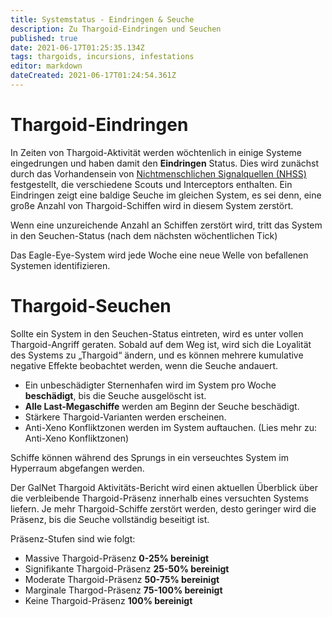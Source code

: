```yaml
---
title: Systemstatus - Eindringen & Seuche
description: Zu Thargoid-Eindringen und Seuchen
published: true
date: 2021-06-17T01:25:35.134Z
tags: thargoids, incursions, infestations
editor: markdown
dateCreated: 2021-06-17T01:24:54.361Z
---
```


# Thargoid-Eindringen
In Zeiten von Thargoid-Aktivität werden wöchtenlich in einige Systeme eingedrungen und haben damit den **Eindringen** Status. Dies wird zunächst durch das Vorhandensein von [Nichtmenschlichen Signalquellen (NHSS)](/en/nhss) festgestellt, die verschiedene Scouts und Interceptors enthalten. Ein Eindringen zeigt eine baldige Seuche im gleichen System, es sei denn, eine große Anzahl von Thargoid-Schiffen wird in diesem System zerstört.

Wenn eine unzureichende Anzahl an Schiffen zerstört wird, tritt das System in den Seuchen-Status (nach dem nächsten wöchentlichen Tick)

Das Eagle-Eye-System wird jede Woche eine neue Welle von befallenen Systemen identifizieren.

# Thargoid-Seuchen
Sollte ein System in den Seuchen-Status eintreten, wird es unter vollen Thargoid-Angriff geraten. Sobald auf dem Weg ist, wird sich die Loyalität des Systems zu „Thargoid“ ändern, und es können mehrere kumulative negative Effekte beobachtet werden, wenn die Seuche andauert.

- Ein unbeschädigter Sternenhafen wird im System pro Woche **beschädigt**, bis die Seuche ausgelöscht ist.
- **Alle Last-Megaschiffe** werden am Beginn der Seuche beschädigt.
- Stärkere Thargoid-Varianten werden erscheinen.
- Anti-Xeno Konfliktzonen werden im System auftauchen. (Lies mehr zu: Anti-Xeno Konfliktzonen)

Schiffe können während des Sprungs in ein verseuchtes System im Hyperraum abgefangen werden.

Der GalNet Thargoid Aktivitäts-Bericht wird einen aktuellen Überblick über die verbleibende Thargoid-Präsenz innerhalb eines versuchten Systems liefern. Je mehr Thargoid-Schiffe zerstört werden, desto geringer wird die Präsenz, bis die Seuche vollständig beseitigt ist.

Präsenz-Stufen sind wie folgt:

- Massive Thargoid-Präsenz **0-25% bereinigt**
- Signifikante Thargoid-Präsenz **25-50% bereinigt**
- Moderate Thargoid-Präsenz **50-75% bereinigt**
- Marginale Thargod-Präsenz **75-100% bereinigt**
- Keine Thargoid-Präsenz **100% bereinigt**